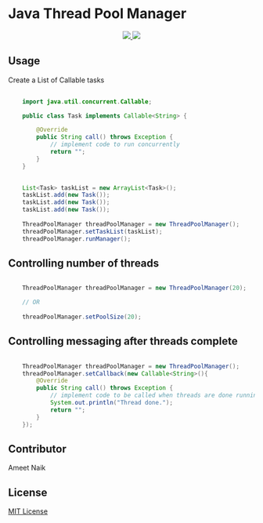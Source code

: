 # Java Thread Pool Manager

<p align="center">
  <a href="https://travis-ci.org/ameetnaik/java-concurrent-thread-manager">
    <img src="https://travis-ci.org/ameetnaik/java-concurrent-thread-manager.svg?branch=master">
  </a>
  <a href="https://github.com/ameetnaik/java-concurrent-thread-manager/blob/master/LICENSE">
    <img src="https://img.shields.io/github/license/ameetnaik/java-concurrent-thread-manager.svg">
  </a>
</p>


## Usage

Create a List of Callable tasks

```java
	
	import java.util.concurrent.Callable;

	public class Task implements Callable<String> {

		@Override
		public String call() throws Exception {	
			// implement code to run concurrently
			return "";
		}
	}

```

```java
	
	List<Task> taskList = new ArrayList<Task>();
	taskList.add(new Task());
	taskList.add(new Task());
	taskList.add(new Task());
	
	ThreadPoolManager threadPoolManager = new ThreadPoolManager();
	threadPoolManager.setTaskList(taskList);
	threadPoolManager.runManager();

```

## Controlling number of threads


```java

	ThreadPoolManager threadPoolManager = new ThreadPoolManager(20);

	// OR
	
	threadPoolManager.setPoolSize(20);	

```

## Controlling messaging after threads complete

```java

	ThreadPoolManager threadPoolManager = new ThreadPoolManager();
	threadPoolManager.setCallback(new Callable<String>(){
		@Override
		public String call() throws Exception {	
			// implement code to be called when threads are done running
			System.out.println("Thread done.");
			return "";
		}
	});

```

## Contributor
Ameet Naik


## License
[MIT License](LICENSE)

